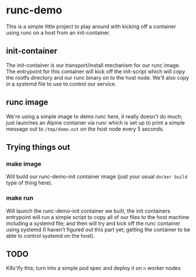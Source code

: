 # runc-demo

This is a simple little project to play around with kicking off a container using runc on a host from an init-container.

## init-container

The init-container is our transport/install mechanism for our runc image.  The entrypoint for this container will kick off the init-script
which will copy the rootfs directory and our runc binary on to the host node.  We'll also copy in a systemd file to use to control our service.

## runc image

We're using a simple image to demo runc here, it really doesn't do much; just launches an Alpine container via runc which is set up to print
a simple message out to `/tmp/demo.out` on the host node every 5 seconds.

##  Trying things out

### make image

Will build our runc-demo-init container image (just your usual `docker build` type of thing here). 

### make run

Will launch the runc-demo-init container we built, the init containers entrypoint will run a simple script to copy all of our files 
to the host machine including a systemd file; and then will try and kick off the runc container using systemd (I haven't figured out
this part yet; getting the container to be able to control systemd on the host).

## TODO

K8s'ify this; turn into a simple pod spec and deploy it on `n` worker nodes
